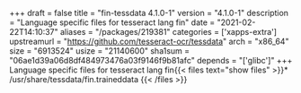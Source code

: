 +++
draft = false
title = "fin-tessdata 4.1.0-1"
version = "4.1.0-1"
description = "Language specific files for tesseract lang fin"
date = "2021-02-22T14:10:37"
aliases = "/packages/219381"
categories = ['xapps-extra']
upstreamurl = "https://github.com/tesseract-ocr/tessdata"
arch = "x86_64"
size = "6913524"
usize = "21140600"
sha1sum = "06ae1d39a06d8df484973476a03f9146f9b81afc"
depends = "['glibc']"
+++
Language specific files for tesseract lang fin{{< files text="show files" >}}* /usr/share/tessdata/fin.traineddata
{{< /files >}}